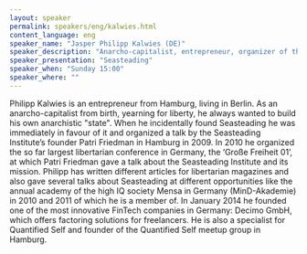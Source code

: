 ```yaml
---
layout: speaker
permalink: speakers/eng/kalwies.html
content_language: eng
speaker_name: "Jasper Philipp Kalwies (DE)"
speaker_description: "Anarcho-capitalist, entrepreneur, organizer of the largest libertarian conference in Germany"
speaker_presentation: "Seasteading"
speaker_when: "Sunday 15:00"
speaker_where: ""
---
```


Philipp Kalwies is an entrepreneur from Hamburg, living in Berlin. As an anarcho-capitalist from birth, yearning for liberty, he always wanted to build his own anarchistic "state". When he incidentally found Seasteading he was immediately in favour of it and organized a talk by the Seasteading Institute’s founder Patri Friedman in Hamburg in 2009. In 2010 he organized the so far largest libertarian conference in Germany, the ‘Große Freiheit 01’, at which Patri Friedman gave a talk about the Seasteading Institute and its mission. Philipp has written different articles for libertarian magazines and also gave several talks about Seasteading at different opportunities like the annual academy of the high IQ society Mensa in Germany (MinD-Akademie) in 2010 and 2011 of which he is a member of. In January 2014 he founded one of the most innovative FinTech companies in Germany: Decimo GmbH, which offers factoring solutions for freelancers. He is also a specialist for Quantified Self and founder of the Quantified Self meetup group in Hamburg.
